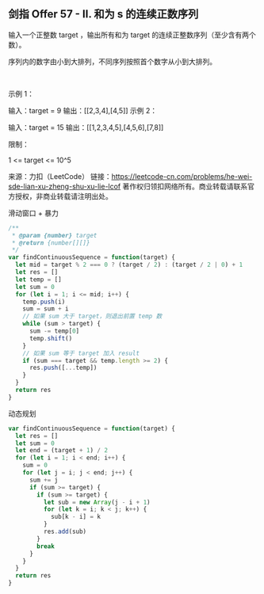 ## 剑指 Offer 57 - II. 和为 s 的连续正数序列

输入一个正整数 target ，输出所有和为 target 的连续正整数序列（至少含有两个数）。

序列内的数字由小到大排列，不同序列按照首个数字从小到大排列。

 

示例 1：

输入：target = 9
输出：[[2,3,4],[4,5]]
示例 2：

输入：target = 15
输出：[[1,2,3,4,5],[4,5,6],[7,8]]
 

限制：

1 <= target <= 10^5

来源：力扣（LeetCode）
链接：https://leetcode-cn.com/problems/he-wei-sde-lian-xu-zheng-shu-xu-lie-lcof
著作权归领扣网络所有。商业转载请联系官方授权，非商业转载请注明出处。

滑动窗口 + 暴力
```js
/**
 * @param {number} target
 * @return {number[][]}
 */
var findContinuousSequence = function(target) {
  let mid = target % 2 === 0 ? (target / 2) : (target / 2 | 0) + 1
  let res = []
  let temp = []
  let sum = 0
  for (let i = 1; i <= mid; i++) {
    temp.push(i)
    sum = sum + i
    // 如果 sum 大于 target，则退出前置 temp 数
    while (sum > target) {
      sum -= temp[0]
      temp.shift()
    }
    // 如果 sum 等于 target 加入 result
    if (sum === target && temp.length >= 2) {
      res.push([...temp])
    }
  }
  return res
}
```

动态规划
```js
var findContinuousSequence = function(target) {
  let res = []
  let sum = 0
  let end = (target + 1) / 2
  for (let i = 1; i < end; i++) {
    sum = 0
    for (let j = i; j < end; j++) {
      sum += j
      if (sum >= target) {
        if (sum >= target) {
          let sub = new Array(j - i + 1)
          for (let k = i; k < j; k++) {
            sub[k - i] = k
          }
          res.add(sub)
        }
        break
      }
    }
  }
  return res
}
```